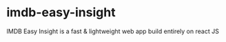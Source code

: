 # imdb-easy-insight
IMDB Easy Insight is a fast &amp; lightweight web app build entirely on react JS
